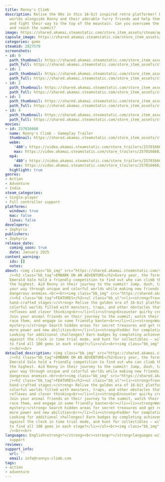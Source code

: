 ```yaml
---
title: Ronny's Climb
description: Relive the 90s in this 16-bit inspired retro platformer! Explore colorful
  worlds alongside Ronny and their adorable furry friends and help them jump, dash
  and fight their way to the top of the mountain. Can you overcome the challenges
  and reach the summit?
image: https://shared.akamai.steamstatic.com/store_item_assets/steam/apps/2827570/header.jpg?t=1732004084
capsule_image: https://shared.akamai.steamstatic.com/store_item_assets/steam/apps/2827570/16283cd33dd3d64abf33f703c73e28286d61a2b2/capsule_231x87.jpg?t=1732004084
categories: game
steamid: 2827570
screenshots:
- id: 0
  path_thumbnail: https://shared.akamai.steamstatic.com/store_item_assets/steam/apps/2827570/ss_bea41a3511ab613c6440e2d5ac2801d81a9b2e5f.600x338.jpg?t=1732004084
  path_full: https://shared.akamai.steamstatic.com/store_item_assets/steam/apps/2827570/ss_bea41a3511ab613c6440e2d5ac2801d81a9b2e5f.1920x1080.jpg?t=1732004084
- id: 1
  path_thumbnail: https://shared.akamai.steamstatic.com/store_item_assets/steam/apps/2827570/ss_e524e24ae3f52aea409e6533e0f7effb461ad9da.600x338.jpg?t=1732004084
  path_full: https://shared.akamai.steamstatic.com/store_item_assets/steam/apps/2827570/ss_e524e24ae3f52aea409e6533e0f7effb461ad9da.1920x1080.jpg?t=1732004084
- id: 2
  path_thumbnail: https://shared.akamai.steamstatic.com/store_item_assets/steam/apps/2827570/ss_dbff6a2fe8b59a21246e06896d02b1e792a20a5a.600x338.jpg?t=1732004084
  path_full: https://shared.akamai.steamstatic.com/store_item_assets/steam/apps/2827570/ss_dbff6a2fe8b59a21246e06896d02b1e792a20a5a.1920x1080.jpg?t=1732004084
- id: 3
  path_thumbnail: https://shared.akamai.steamstatic.com/store_item_assets/steam/apps/2827570/ss_591a8bc389777dd4e73cb5a75d842ea4076f47a5.600x338.jpg?t=1732004084
  path_full: https://shared.akamai.steamstatic.com/store_item_assets/steam/apps/2827570/ss_591a8bc389777dd4e73cb5a75d842ea4076f47a5.1920x1080.jpg?t=1732004084
- id: 4
  path_thumbnail: https://shared.akamai.steamstatic.com/store_item_assets/steam/apps/2827570/ss_dd6c379ff39db11173f6244eb99ab41f9c25a464.600x338.jpg?t=1732004084
  path_full: https://shared.akamai.steamstatic.com/store_item_assets/steam/apps/2827570/ss_dd6c379ff39db11173f6244eb99ab41f9c25a464.1920x1080.jpg?t=1732004084
movies:
- id: 257016660
  name: Ronny's Climb - Gameplay Trailer
  thumbnail: https://shared.akamai.steamstatic.com/store_item_assets/steam/apps/257016660/movie.293x165.jpg?t=1725701864
  webm:
    '480': https://video.akamai.steamstatic.com/store_trailers/257016660/movie480_vp9.webm?t=1725701864
    max: https://video.akamai.steamstatic.com/store_trailers/257016660/movie_max_vp9.webm?t=1725701864
  mp4:
    '480': https://video.akamai.steamstatic.com/store_trailers/257016660/movie480.mp4?t=1725701864
    max: https://video.akamai.steamstatic.com/store_trailers/257016660/movie_max.mp4?t=1725701864
  highlight: true
genres:
- Action
- Adventure
- Indie
steam_categories:
- Single-player
- Full controller support
platforms:
  windows: true
  mac: false
  linux: false
developers:
- Zephyrix
publishers:
- Zephyrix
release_date:
  coming_soon: true
  date: January 2025
content_warning:
  ids: []
  notes:
about: <img class="bb_img" src="https://shared.akamai.steamstatic.com/store_item_assets/steam/apps/2827570/extras/1.gif?t=1732004084"
  /><h2 class="bb_tag">EMBARK ON AN ADVENTURE</h2>Every year, the forest folk of the
  Emerald Vale hold a friendly competition to find out who can climb their local mountain
  the highest. Aid Ronny in their journey to the summit! Jump, dash, talk and puzzle
  your way through unique and colorful worlds while making new friends and fighting
  dangerous enemies.<br><br><img class="bb_img" src="https://shared.akamai.steamstatic.com/store_item_assets/steam/apps/2827570/extras/2.gif?t=1732004084"
  /><h2 class="bb_tag">FEATURES</h2><ul class="bb_ul"><li><strong>Traverse beautiful,
  hand-crafted stages:</strong> Relive the golden era of 16-bit platformers and explore
  colorful worlds filled with monsters, traps, and other obstacles that demand quick
  reflexes and clever thinking<br></li><li><strong>Encounter quirky creatures:</strong>
  Join your animal friends on their journey to the summit, watch their climbing skills,
  race them, and engage in some friendly banter<br></li><li><strong>Worlds full of
  mystery:</strong> Search hidden areas for secret treasures and get rewarded with
  more power and new abilities<br></li><li><strong>Fodder for completionists:</strong>
  Looking for additional challenges? Earn badges by completing achievements, race
  against the clock in time trial mode, and hunt for collectibles — will you be able
  to find all 100 gems in each stage?</li></ul><br><img class="bb_img" src="https://shared.akamai.steamstatic.com/store_item_assets/steam/apps/2827570/extras/3.gif?t=1732004084"
  /><br><br>
detailed_description: <img class="bb_img" src="https://shared.akamai.steamstatic.com/store_item_assets/steam/apps/2827570/extras/1.gif?t=1732004084"
  /><h2 class="bb_tag">EMBARK ON AN ADVENTURE</h2>Every year, the forest folk of the
  Emerald Vale hold a friendly competition to find out who can climb their local mountain
  the highest. Aid Ronny in their journey to the summit! Jump, dash, talk and puzzle
  your way through unique and colorful worlds while making new friends and fighting
  dangerous enemies.<br><br><img class="bb_img" src="https://shared.akamai.steamstatic.com/store_item_assets/steam/apps/2827570/extras/2.gif?t=1732004084"
  /><h2 class="bb_tag">FEATURES</h2><ul class="bb_ul"><li><strong>Traverse beautiful,
  hand-crafted stages:</strong> Relive the golden era of 16-bit platformers and explore
  colorful worlds filled with monsters, traps, and other obstacles that demand quick
  reflexes and clever thinking<br></li><li><strong>Encounter quirky creatures:</strong>
  Join your animal friends on their journey to the summit, watch their climbing skills,
  race them, and engage in some friendly banter<br></li><li><strong>Worlds full of
  mystery:</strong> Search hidden areas for secret treasures and get rewarded with
  more power and new abilities<br></li><li><strong>Fodder for completionists:</strong>
  Looking for additional challenges? Earn badges by completing achievements, race
  against the clock in time trial mode, and hunt for collectibles — will you be able
  to find all 100 gems in each stage?</li></ul><br><img class="bb_img" src="https://shared.akamai.steamstatic.com/store_item_assets/steam/apps/2827570/extras/3.gif?t=1732004084"
  /><br><br>
languages: English<strong>*</strong><br><strong>*</strong>languages with full audio
  support
reviews:
support_info:
  url: ''
  email: info@ronnys-climb.com
tags:
- action
- adventure
---
```


